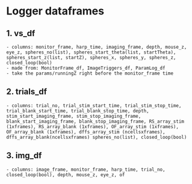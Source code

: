 # Logger dataframes
## 1. vs_df
    - columns: monitor_frame, harp_time, imaging_frame, depth, mouse_z, eye_z, spheres_no(list), spheres_start_theta(list, startTheta), spheres_start_z(list, startZ), spheres_x, spheres_y, spheres_z, closed_loop(bool)
    - made from: MonitorFrame_df, ImageTriggers_df, ParamLog_df
    - take the params/runningZ right before the monitor_frame time
## 2. trials_df
    - columns: trial_no, trial_stim_start_time, trial_stim_stop_time, trial_blank_start_time, trial_blank_stop_time, depth, stim_start_imaging_frame, stim_stop_imaging_frame, blank_start_imaging_frame, blank_stop_imaging_frame, RS_array_stim (1xframes), RS_array_blank (1xframes), OF_array_stim (1xframes), OF_array_blank (1xframes), dffs_array_stim (ncellsxframes), dffs_array_blank(ncellsxframes) spheres_no(list), closed_loop(bool)
## 3. img_df
    - columns: image_frame, monitor_frame, harp_time, trial_no, closed_loop(bool), depth, mouse_z, eye_z, of 